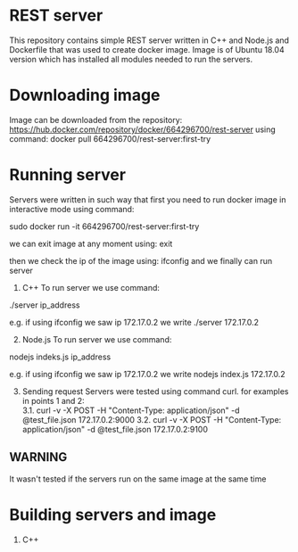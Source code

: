 # REST server

This repository contains simple REST server written in C++ and Node.js and Dockerfile that was used to create docker image.
Image is of Ubuntu 18.04 version which has installed all modules needed to run the servers.

# Downloading image
Image can be downloaded from the repository: https://hub.docker.com/repository/docker/664296700/rest-server
using command: docker pull 664296700/rest-server:first-try

# Running server
Servers were written in such way that first you need to run docker image in interactive mode using command:

sudo docker run -it 664296700/rest-server:first-try

we can exit image at any moment using: exit

then we check the ip of the image using: ifconfig
and we finally can run server

1. C++
To run server we use command:

./server ip_address

e.g. if using ifconfig we saw ip 172.17.0.2 we write
./server 172.17.0.2

2. Node.js
To run server we use command:

nodejs indeks.js ip_address

e.g. if using ifconfig we saw ip 172.17.0.2 we write
nodejs index.js 172.17.0.2

3. Sending request
Servers were tested using command curl. for examples in points 1 and 2: \
3.1. curl -v -X POST -H "Content-Type: application/json" -d @test_file.json 172.17.0.2:9000 
3.2. curl -v -X POST -H "Content-Type: application/json" -d @test_file.json 172.17.0.2:9100 

WARNING
-------
It wasn't tested if the servers run on the same image at the same time

# Building servers and image

1. C++
